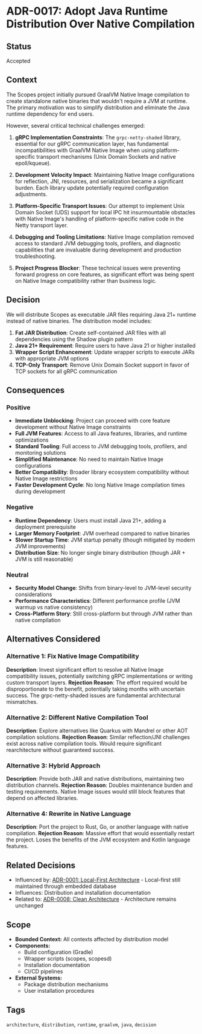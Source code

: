 # ADR-0017: Adopt Java Runtime Distribution Over Native Compilation

## Status

Accepted

## Context

The Scopes project initially pursued GraalVM Native Image compilation to create standalone native binaries that wouldn't require a JVM at runtime. The primary motivation was to simplify distribution and eliminate the Java runtime dependency for end users.

However, several critical technical challenges emerged:

1. **gRPC Implementation Constraints**: The `grpc-netty-shaded` library, essential for our gRPC communication layer, has fundamental incompatibilities with GraalVM Native Image when using platform-specific transport mechanisms (Unix Domain Sockets and native epoll/kqueue).

2. **Development Velocity Impact**: Maintaining Native Image configurations for reflection, JNI, resources, and serialization became a significant burden. Each library update potentially required configuration adjustments.

3. **Platform-Specific Transport Issues**: Our attempt to implement Unix Domain Socket (UDS) support for local IPC hit insurmountable obstacles with Native Image's handling of platform-specific native code in the Netty transport layer.

4. **Debugging and Tooling Limitations**: Native Image compilation removed access to standard JVM debugging tools, profilers, and diagnostic capabilities that are invaluable during development and production troubleshooting.

5. **Project Progress Blocker**: These technical issues were preventing forward progress on core features, as significant effort was being spent on Native Image compatibility rather than business logic.

## Decision

We will distribute Scopes as executable JAR files requiring Java 21+ runtime instead of native binaries. The distribution model includes:

1. **Fat JAR Distribution**: Create self-contained JAR files with all dependencies using the Shadow plugin pattern
2. **Java 21+ Requirement**: Require users to have Java 21 or higher installed
3. **Wrapper Script Enhancement**: Update wrapper scripts to execute JARs with appropriate JVM options
4. **TCP-Only Transport**: Remove Unix Domain Socket support in favor of TCP sockets for all gRPC communication

## Consequences

### Positive
- **Immediate Unblocking**: Project can proceed with core feature development without Native Image constraints
- **Full JVM Features**: Access to all Java features, libraries, and runtime optimizations
- **Standard Tooling**: Full access to JVM debugging tools, profilers, and monitoring solutions
- **Simplified Maintenance**: No need to maintain Native Image configurations
- **Better Compatibility**: Broader library ecosystem compatibility without Native Image restrictions
- **Faster Development Cycle**: No long Native Image compilation times during development

### Negative
- **Runtime Dependency**: Users must install Java 21+, adding a deployment prerequisite
- **Larger Memory Footprint**: JVM overhead compared to native binaries
- **Slower Startup Time**: JVM startup penalty (though mitigated by modern JVM improvements)
- **Distribution Size**: No longer single binary distribution (though JAR + JVM is still reasonable)

### Neutral
- **Security Model Change**: Shifts from binary-level to JVM-level security considerations
- **Performance Characteristics**: Different performance profile (JVM warmup vs native consistency)
- **Cross-Platform Story**: Still cross-platform but through JVM rather than native compilation

## Alternatives Considered

### Alternative 1: Fix Native Image Compatibility
**Description**: Invest significant effort to resolve all Native Image compatibility issues, potentially switching gRPC implementations or writing custom transport layers.
**Rejection Reason**: The effort required would be disproportionate to the benefit, potentially taking months with uncertain success. The grpc-netty-shaded issues are fundamental architectural mismatches.

### Alternative 2: Different Native Compilation Tool
**Description**: Explore alternatives like Quarkus with Mandrel or other AOT compilation solutions.
**Rejection Reason**: Similar reflection/JNI challenges exist across native compilation tools. Would require significant rearchitecture without guaranteed success.

### Alternative 3: Hybrid Approach
**Description**: Provide both JAR and native distributions, maintaining two distribution channels.
**Rejection Reason**: Doubles maintenance burden and testing requirements. Native Image issues would still block features that depend on affected libraries.

### Alternative 4: Rewrite in Native Language
**Description**: Port the project to Rust, Go, or another language with native compilation.
**Rejection Reason**: Massive effort that would essentially restart the project. Loses the benefits of the JVM ecosystem and Kotlin language features.

## Related Decisions

- Influenced by: [ADR-0001: Local-First Architecture](./0001-local-first-architecture.md) - Local-first still maintained through embedded database
- Influences: Distribution and installation documentation
- Related to: [ADR-0008: Clean Architecture](./0008-clean-architecture-adoption.md) - Architecture remains unchanged

## Scope

- **Bounded Context:** All contexts affected by distribution model
- **Components:** 
  - Build configuration (Gradle)
  - Wrapper scripts (scopes, scopesd)
  - Installation documentation
  - CI/CD pipelines
- **External Systems:** 
  - Package distribution mechanisms
  - User installation procedures

## Tags

`architecture`, `distribution`, `runtime`, `graalvm`, `java`, `decision`
